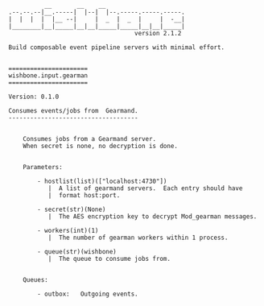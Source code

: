               __       __    __
    .--.--.--|__.-----|  |--|  |--.-----.-----.-----.
    |  |  |  |  |__ --|     |  _  |  _  |     |  -__|
    |________|__|_____|__|__|_____|_____|__|__|_____|
                                       version 2.1.2

    Build composable event pipeline servers with minimal effort.


    ======================
    wishbone.input.gearman
    ======================

    Version: 0.1.0

    Consumes events/jobs from  Gearmand.
    ------------------------------------


        Consumes jobs from a Gearmand server.
        When secret is none, no decryption is done.


        Parameters:

            - hostlist(list)(["localhost:4730"])
               |  A list of gearmand servers.  Each entry should have
               |  format host:port.

            - secret(str)(None)
               |  The AES encryption key to decrypt Mod_gearman messages.

            - workers(int)(1)
               |  The number of gearman workers within 1 process.

            - queue(str)(wishbone)
               |  The queue to consume jobs from.


        Queues:

            - outbox:   Outgoing events.
